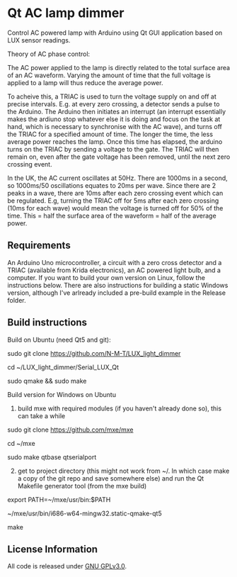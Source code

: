 Qt AC lamp dimmer
=============================================

Control AC powered lamp with Arduino using Qt GUI application based on LUX sensor readings. 

Theory of AC phase control:

The AC power applied to the lamp is directly related to the total surface area of an AC waveform. Varying the amount of time that the full voltage is applied to a lamp will thus reduce the average power. 

To acheive this, a TRIAC is used to turn the voltage supply on and off at precise intervals. E.g. at every zero crossing, a detector sends a pulse to the Arduino. The Arduino then initiates an interrupt (an interrupt essentially makes the ardiuno stop whatever else it is doing and focus on the task at hand, which is necessary to synchronise with the AC wave), and turns off the TRIAC for a specified amount of time. The longer the time, the less average power reaches the lamp. Once this time has elapsed, the arduino turns on the TRIAC by sending a voltage to the gate. The TRIAC will then remain on, even after the gate voltage has been removed, until the next zero crossing event.

In the UK, the AC current oscillates at 50Hz. There are 1000ms in a second, so 1000ms/50 oscillations equates to 20ms per wave. Since there are 2 peaks in a wave, there are 10ms after each zero crossing event which can be regulated. E.g, turning the TRIAC off for 5ms after each zero crossing (10ms for each wave) would mean the voltage is turned off for 50% of the time. This = half the surface area of the waveform = half of the average power.


Requirements
-------------------
An Arduino Uno microcontroller, a circuit with a zero cross detector and a TRIAC (available from Krida electronics), an AC powered light bulb, and a computer. If you want to build your own version on Linux, follow the instructions below. There are also instructions for building a static Windows version, although I've arlready included a pre-build example in the Release folder.  


Build instructions
-------------------
Build on Ubuntu (need Qt5 and git):

sudo git clone https://github.com/N-M-T/LUX_light_dimmer

cd ~/LUX_light_dimmer/Serial_LUX_Qt

sudo qmake && sudo make



Build version for Windows on Ubuntu

1) build mxe with required modules (if you haven't already done so), this can take a while 

sudo git clone https://github.com/mxe/mxe

cd ~/mxe

sudo make qtbase qtserialport 


2) get to project directory (this might not work from ~/. In which case make a copy of the git repo and save somewhere else) and run the Qt Makefile generator tool (from the mxe build) 

export PATH=~/mxe/usr/bin:$PATH

~/mxe/usr/bin/i686-w64-mingw32.static-qmake-qt5

make


License Information
-------------------

All code is released under [GNU GPLv3.0](http://www.gnu.org/copyleft/gpl.html).


